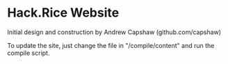 Hack.Rice Website
=========
Initial design and construction by Andrew Capshaw (github.com/capshaw)

To update the site, just change the file in "/compile/content" and run the compile script.